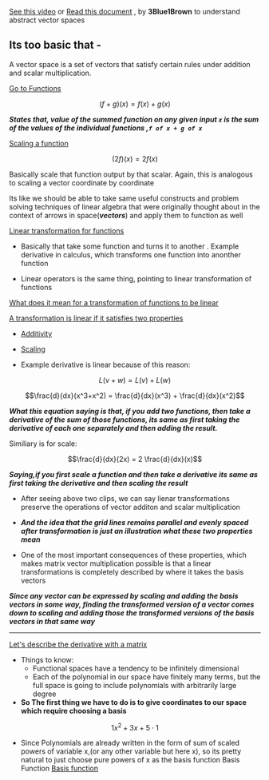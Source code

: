[See this video](https://youtu.be/TgKwz5Ikpc8?si=Yzf80x830omU_Fpp) or [Read this document](https://www.3blue1brown.com/lessons/abstract-vector-spaces) , by **3Blue1Brown** to understand abstract vector spaces

## Its too basic that - 
A vector space is a set of vectors that satisfy certain rules under addition and scalar multiplication.

[Go to Functions](https://youtu.be/TgKwz5Ikpc8?si=wLjUzToGV4d4VbZc&t=127)

```math
(f+g)(x) = f(x) + g(x) 
```
***States that, value of the summed function on any given input `x` is the sum of the values of the individual functions ,`f of x + g of x`***

[Scaling a function](https://youtu.be/TgKwz5Ikpc8?si=Y9R7dSvRoCkqHzMr&t=191)

```math
(2f)(x) = 2f(x)
```
Basically scale that function output by that scalar.
Again, this is analogous to scaling a vector coordinate by coordinate

Its like we should be able to take same useful constructs and problem solving techniques of linear algebra that were originally thought about in the context of arrows in space(***vectors***) and apply them to function as well

[Linear transformation for functions](https://youtu.be/TgKwz5Ikpc8?si=NaWkN9dX856xd9tQ&t=229)
- Basically that take some function and turns it to another . Example derivative in calculus, which transforms one function into anonther function


- Linear operators is the same thing, pointing to linear transformation of functions

[What does it mean for a transformation of functions to be linear](https://youtu.be/TgKwz5Ikpc8?si=pXEGfbCBwSqtWdcu&t=260)

[A transformation is linear if it satisfies two properties](https://youtu.be/TgKwz5Ikpc8?si=WJWoBkTVdOtGR-I6&t=280)
- [Additivity](https://youtu.be/TgKwz5Ikpc8?si=XqYpnRZaIUg-nYDD&t=288)
- [Scaling](https://youtu.be/TgKwz5Ikpc8?si=rwQvlV4mWtnS2YGj&t=305)

- Example derivative is linear because of this reason:
```math
L(v+w) = L(v) + L(w)
```

```math
\frac{d}{dx}(x^3+x^2) = \frac{d}{dx}(x^3) + \frac{d}{dx}(x^2)
```
***What this equation saying is that, if you add two functions, then take a derivative of the sum of those functions, its same as first taking the derivative of each one separately and then adding the result.*** 

Similiary is for scale:
```math
\frac{d}{dx}(2x) = 2 \frac{d}{dx}(x)
```
***Saying,if you first scale a function and then take a derivative its same as first taking the derivative and then scaling the result***

- After seeing above two clips, we can say lienar transformations preserve the operations of vector additon and scalar multiplication

- ***And the idea that the grid lines remains parallel and evenly spaced after transformation is just an illustration what these two properties mean*** 

- One of the most important consequences of these properties, which makes matrix vector multiplication possible is that a linear transformations is completely described by where it takes the basis vectors

***Since any vector can be expressed by scaling and adding the basis vectors in some way, finding the transformed version of a vector comes down to scaling and adding those the transformed versions of the basis vectors in that same way***

-----

[Let's describe the derivative with a matrix](https://youtu.be/TgKwz5Ikpc8?si=IL7eNtbSBidpWOyY&t=411)
- Things to know:
     - Functional spaces have a tendency to be infinitely dimensional 
     - Each of the polynomial in our space have finitely many terms, but the full space is going to include polynomials with arbitrarily large degree
- **So The first thing we have to do is to give coordinates to our space which require choosing a basis**

```math
1x^2 + 3x + 5\cdot1
```

- Since Polynomials are already written in the form of sum of scaled powers of variable x,(or any other variable but here x), so its pretty natural to just choose pure powers of x as the basis function
Basis Function
<u>Basis function</u>


